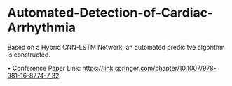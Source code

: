 # Automated-Detection-of-Cardiac-Arrhythmia
Based on a Hybrid CNN-LSTM Network, an automated predicitve algorithm is constructed.

• Conference Paper Link: https://link.springer.com/chapter/10.1007/978-981-16-8774-7_32
